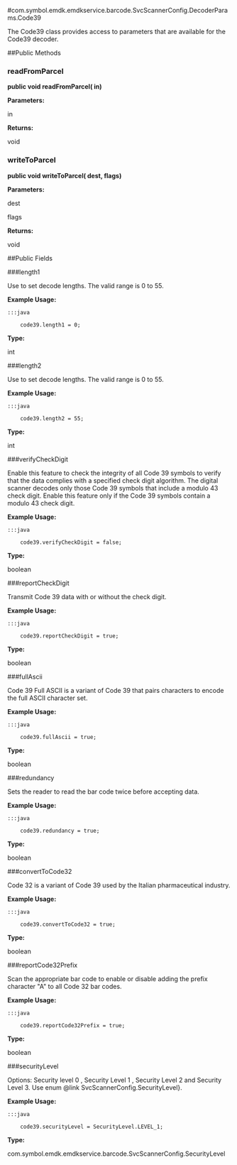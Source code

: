 #com.symbol.emdk.emdkservice.barcode.SvcScannerConfig.DecoderParams.Code39

The Code39 class provides access to parameters that are available for
 the Code39 decoder.



##Public Methods

### readFromParcel

**public void readFromParcel( in)**



**Parameters:**

in

**Returns:**

void

### writeToParcel

**public void writeToParcel( dest,  flags)**



**Parameters:**

dest

flags

**Returns:**

void

##Public Fields

###length1

Use to set decode lengths. The valid range is 0 to 55.
 
 
 
 
 
 



**Example Usage:**
	
	:::java	
	 	
	 	code39.length1 = 0;


**Type:**

int

###length2

Use to set decode lengths. The valid range is 0 to 55.
 
 
 
 
 
 



**Example Usage:**
	
	:::java	
	 	
	 	code39.length2 = 55;


**Type:**

int

###verifyCheckDigit

Enable this feature to check the integrity of all Code 39 symbols
 to verify that the data complies with a specified check digit
 algorithm. The digital scanner decodes only those Code 39 symbols
 that include a modulo 43 check digit. Enable this feature only if
 the Code 39 symbols contain a modulo 43 check digit.
 
 
 
 
 
 



**Example Usage:**
	
	:::java	
	 	
	 	code39.verifyCheckDigit = false;


**Type:**

boolean

###reportCheckDigit

Transmit Code 39 data with or without the check digit.
 
 
 
 
 
 



**Example Usage:**
	
	:::java	
	 	
	 	code39.reportCheckDigit = true;


**Type:**

boolean

###fullAscii

Code 39 Full ASCII is a variant of Code 39 that pairs characters
 to encode the full ASCII character set.
 
 
 
 
 
 



**Example Usage:**
	
	:::java	
	 	
	 	code39.fullAscii = true;


**Type:**

boolean

###redundancy

Sets the reader to read the bar code twice before accepting data.
 
 
 
 
 
 



**Example Usage:**
	
	:::java	
	 	
	 	code39.redundancy = true;


**Type:**

boolean

###convertToCode32

Code 32 is a variant of Code 39 used by the Italian
 pharmaceutical industry.
 
 
 
 
 
 



**Example Usage:**
	
	:::java	
	 	
	 	code39.convertToCode32 = true;


**Type:**

boolean

###reportCode32Prefix

Scan the appropriate bar code to enable or disable adding the
 prefix character "A" to all Code 32 bar codes.
 
 
 
 
 
 



**Example Usage:**
	
	:::java	
	 	
	 	code39.reportCode32Prefix = true;


**Type:**

boolean

###securityLevel

Options: Security level 0 , Security Level 1 , Security Level 2
 and Security Level 3. Use enum @link SvcScannerConfig.SecurityLevel}.
 
 
 
 
 
 



**Example Usage:**
	
	:::java	
	 	
	 	code39.securityLevel = SecurityLevel.LEVEL_1;


**Type:**

com.symbol.emdk.emdkservice.barcode.SvcScannerConfig.SecurityLevel

